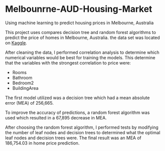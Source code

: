 # Melbounrne-AUD-Housing-Market
Using machine learning to predict housing prices in Melbourne, Australia

This project uses compares decision tree and random forest algorithms to predict the price of homes in Melbourne, Australia. the data set was located on [Kaggle](https://www.kaggle.com/datasets/dansbecker/melbourne-housing-snapshot).

After cleaning the data, I performed correlation analysis to determine which numerical variables would be best for training the models. This determine that the variables with the strongest correlation to price were:

- Rooms
- Bathroom
- Bedroom2
- BuildingArea

The first model utilized was a decision tree which had a mean absolute error (MEA) of 256,665.

To improve the accuracy of predictions, a random forest algorithm was used which resulted in a 67,895 decrease in MEA.

After choosing the random forest algorithm, I performed tests by modifying the number of leaf nodes and decision trees to determined what the optimal leaf nodes and decision trees were. The final result was an MEA of 186,754.03 in home price prediction.
